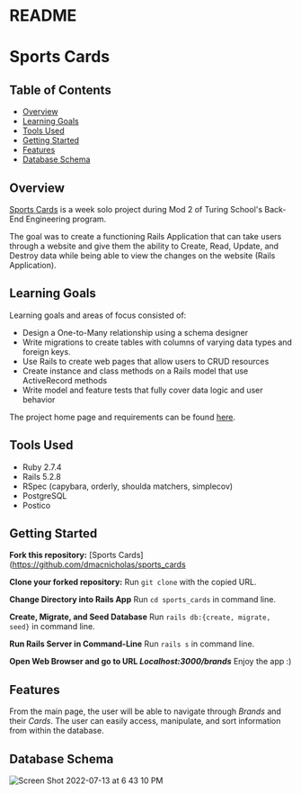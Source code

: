 # README

# Sports Cards

## Table of Contents

- [Overview](#overview)
- [Learning Goals](#learning-goals)
- [Tools Used](#tools-used)
- [Getting Started](#getting-started)
- [Features](#features)
- [Database Schema](#database-schema)

## Overview

[Sports Cards](https://github.com/dmacnicholas/sports_cards) is a week solo project during Mod 2 of Turing School's Back-End Engineering program.

The goal was to create a functioning Rails Application that can take users through a website and give them the ability to Create, Read, Update, and Destroy data while being able to view the changes on the website (Rails Application).

## Learning Goals

Learning goals and areas of focus consisted of:
- Design a One-to-Many relationship using a schema designer
- Write migrations to create tables with columns of varying data types and foreign keys.
- Use Rails to create web pages that allow users to CRUD resources
- Create instance and class methods on a Rails model that use ActiveRecord methods
- Write model and feature tests that fully cover data logic and user behavior

The project home page and requirements can be found [here](https://backend.turing.edu/module2/projects/relational_rails).

## Tools Used
 - Ruby 2.7.4
 - Rails 5.2.8
 - RSpec (capybara, orderly, shoulda matchers, simplecov)
 - PostgreSQL
 - Postico

## Getting Started

**Fork this repository:** [Sports Cards](https://github.com/dmacnicholas/sports_cards

**Clone your forked repository:** Run `git clone` with the copied URL.

**Change Directory into Rails App** Run `cd sports_cards` in command line.

**Create, Migrate, and Seed Database** Run `rails db:{create, migrate, seed}` in command line.

**Run Rails Server in Command-Line** Run `rails s` in command line.

**Open Web Browser and go to URL *Localhost:3000/brands*** Enjoy the app :)

## Features

From the main page, the user will be able to navigate through *Brands* and their *Cards*. The user can easily access, manipulate, and sort information from within the database.

## Database Schema

![Screen Shot 2022-07-13 at 6 43 10 PM](https://user-images.githubusercontent.com/103002775/178855394-f1b8f70c-5652-4934-afbc-41821af6cbce.png)



